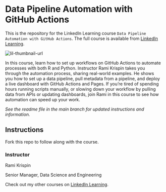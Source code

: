 # Data Pipeline Automation with GitHub Actions

This is the repository for the LinkedIn Learning course `Data Pipeline Automation with GitHub Actions`. The full course is available from [LinkedIn Learning][lil-course-url].

![lil-thumbnail-url]

In this course, learn how to set up workflows on GitHub Actions to automate processes with both R and Python. Instructor Rami Krispin takes you through the automation process, sharing real-world examples. He shows you how to set up a data pipeline, pull metadata from a pipeline, and deploy a live dashboard with GitHub Actions and Pages. If you’re tired of spending hours running scripts manually, or slowing down your workflow by pulling data from APIs or updating dashboards, join Rami in this course to see how automation can speed up your work.

_See the readme file in the main branch for updated instructions and information._

## Instructions

Fork this repo to follow along with the course.

### Instructor

Rami Krispin

Senior Manager, Data Science and Engineering

                            

Check out my other courses on [LinkedIn Learning](https://www.linkedin.com/learning/instructors/rami-krispin?u=104).

[0]: # (Replace these placeholder URLs with actual course URLs)

[lil-course-url]: https://www.linkedin.com/learning/data-pipeline-automation-with-github-actions-using-r-and-python
[lil-thumbnail-url]: https://media.licdn.com/dms/image/D560DAQHvVdDve6puQA/learning-public-crop_675_1200/0/1713388433219?e=2147483647&v=beta&t=j2nI9zwX3eoLdPrfSxjw0I6DT_PdvT2fv5vrHHQZR8k
